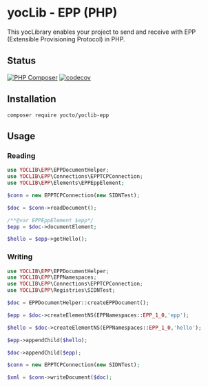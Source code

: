 # yocLib - EPP (PHP)

This yocLibrary enables your project to send and receive with EPP (Extensible Provisioning Protocol) in PHP.

## Status

[![PHP Composer](https://github.com/yocto/yoclib-epp-php/actions/workflows/php.yml/badge.svg)](https://github.com/yocto/yoclib-epp-php/actions/workflows/php.yml)
[![codecov](https://codecov.io/gh/yocto/yoclib-epp-php/graph/badge.svg)](https://codecov.io/gh/yocto/yoclib-epp-php)

## Installation

`composer require yocto/yoclib-epp`

## Usage

### Reading

```php
use YOCLIB\EPP\EPPDocumentHelper;
use YOCLIB\EPP\Connections\EPPTCPConnection;
use YOCLIB\EPP\Elements\EPPEppElement;

$conn = new EPPTCPConnection(new SIDNTest);

$doc = $conn->readDocument();

/**@var EPPEppElement $epp*/
$epp = $doc->documentElement;

$hello = $epp->getHello();
```

### Writing

```php
use YOCLIB\EPP\EPPDocumentHelper;
use YOCLIB\EPP\EPPNamespaces;
use YOCLIB\EPP\Connections\EPPTCPConnection;
use YOCLIB\EPP\Registries\SIDNTest;

$doc = EPPDocumentHelper::createEPPDocument();

$epp = $doc->createElementNS(EPPNamespaces::EPP_1_0,'epp');

$hello = $doc->createElementNS(EPPNamespaces::EPP_1_0,'hello');

$epp->appendChild($hello);

$doc->appendChild($epp);

$conn = new EPPTCPConnection(new SIDNTest);

$xml = $conn->writeDocument($doc);
```